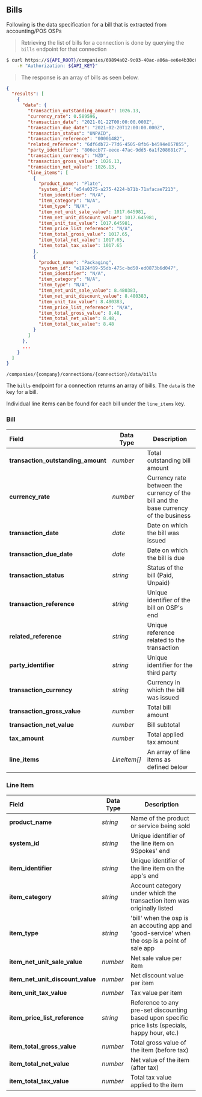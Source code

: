 ## Bills

Following is the data specification for a bill that is extracted from accounting/POS OSPs

> Retrieving the list of bills for a connection is done by querying the `bills` endpoint for that connection

```sh
$ curl https://${API_ROOT}/companies/69894a02-9c03-40ac-a06a-ee6e4b38c6fb/connections/52684382-abff-45fa-a3f2-ced175adfe61/bills \
    -H "Authorization: ${API_KEY}"
```

> The response is an array of bills as seen below.

```json
{
  "results": [
    {
      "data": {
        "transaction_outstanding_amount": 1026.13,
        "currency_rate": 0.589596,
        "transaction_date": "2021-01-22T00:00:00.000Z",
        "transaction_due_date": "2021-02-20T12:00:00.000Z",
        "transaction_status": "UNPAID",
        "transaction_reference": "00001482",
        "related_reference": "6df6db72-77d6-4505-8fb6-b4594e057855",
        "party_identifier": "806ecb77-eece-47ac-9dd5-6a1f208681c7",
        "transaction_currency": "NZD",
        "transaction_gross_value": 1026.13,
        "transaction_net_value": 1026.13,
        "line_items": [
          {
            "product_name": "Plate",
            "system_id": "e54a0375-a275-4224-b71b-71afacae7213",
            "item_identifier": "N/A",
            "item_category": "N/A",
            "item_type": "N/A",
            "item_net_unit_sale_value": 1017.645981,
            "item_net_unit_discount_value": 1017.645981,
            "item_unit_tax_value": 1017.645981,
            "item_price_list_reference": "N/A",
            "item_total_gross_value": 1017.65,
            "item_total_net_value": 1017.65,
            "item_total_tax_value": 1017.65
          },
          {
            "product_name": "Packaging",
            "system_id": "e1924f89-55db-475c-bd50-ed0873b6d047",
            "item_identifier": "N/A",
            "item_category": "N/A",
            "item_type": "N/A",
            "item_net_unit_sale_value": 8.480383,
            "item_net_unit_discount_value": 8.480383,
            "item_unit_tax_value": 8.480383,
            "item_price_list_reference": "N/A",
            "item_total_gross_value": 8.48,
            "item_total_net_value": 8.48,
            "item_total_tax_value": 8.48
          }
        ]
      },
      ...
    }
  ]
}


```

<span class="api api-get"></span> <code>/companies/{company}/connections/{connection}/data/bills</code>

The `bills` endpoint for a connection returns an array of bills. The `data` is the key for a bill.

Individual line items can be found for each bill under the `line_items` key.
### Bill

| Field                              | Data Type    | Description                                                                          |
| :--------------------------------- | ------------ | ------------------------------------------------------------------------------------ |
| **transaction_outstanding_amount** | *number*     | Total outstanding bill amount                                                        |
| **currency_rate**                  | *number*     | Currency rate between the currency of the bill and the base currency of the business |
| **transaction_date**               | *date*       | Date on which the bill was issued                                                    |
| **transaction_due_date**           | *date*       | Date on which the bill is due                                                        |
| **transaction_status**             | *string*     | Status of the bill (Paid, Unpaid)                                                    |
| **transaction_reference**          | *string*     | Unique identifier of the bill on OSP's end                                           |
| **related_reference**              | *string*     | Unique reference related to the transaction                                          |
| **party_identifier**               | *string*     | Unique identifier for the third party                                                |
| **transaction_currency**           | *string*     | Currency in which the bill was issued                                                |
| **transaction_gross_value**        | *number*     | Total bill amount                                                                    |
| **transaction_net_value**          | *number*     | Bill subtotal                                                                       |
| **tax_amount**                     | *number*     | Total applied tax amount                                                             |
| **line_items**                     | *LineItem[]* | An array of line items as defined below                                              |

### Line Item

| Field                            | Data Type | Description                                                                                       |
| :------------------------------- | --------- | ------------------------------------------------------------------------------------------------- |
| **product_name**                 | *string*  | Name of the product or service being sold                         |
| **system_id**                    | *string*  | Unique identifier of the line item on 9Spokes' end                                              |
| **item_identifier**              | *string*  | Unique identifier of the line item on the app's end                                                   |
| **item_category**                | *string*  | Account category under which the transaction item was originally listed                           |
| **item_type**                    | *string*  | 'bill' when the osp is an accouting app and 'good-service' when the osp is a point of sale app    |
| **item_net_unit_sale_value**     | *number*  | Net sale value per item                                                                           |
| **item_net_unit_discount_value** | *number*  | Net discount value per item                                                                       |
| **item_unit_tax_value**          | *number*  | Tax value per item                                                                                |
| **item_price_list_reference**    | *string*  | Reference to any pre-set discounting based upon specific price lists (specials, happy hour, etc.) |
| **item_total_gross_value**       | *number*  | Total gross value of the item (before tax)                                                        |
| **item_total_net_value**         | *number*  | Net value of the item (after tax)                                                                 |
| **item_total_tax_value**         | *number*  | Total tax value applied to the item                                                               |
